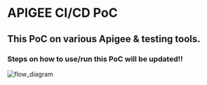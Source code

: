 # APIGEE CI/CD PoC
## This PoC on various Apigee & testing tools.
### Steps on how to use/run this PoC will be updated!!
![flow_diagram](https://user-images.githubusercontent.com/28925814/39970538-b9420a40-570a-11e8-975b-b39ba94c8e72.png)
